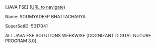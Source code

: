 [JAVA FSE]
([URL to navigate](https://github.com/trinity2040/Digital-Nurture-3.0))

Name: SOUMYADEEP BHATTACHARYA

SuperSetID: 5017041

ALL JAVA FSE SOLUTIONS WEEKWISE
[COGNIZANT DIGITAL NUTURE PROGRAM 3.0]

